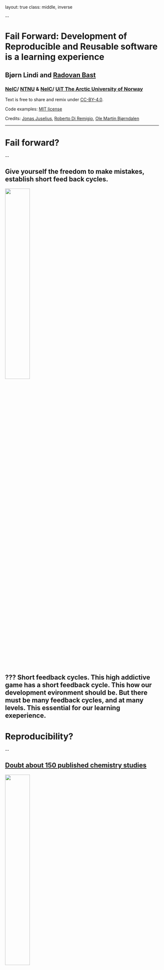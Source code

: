 layout: true
class: middle, inverse

--

# Fail Forward: Development of Reproducible and Reusable software is a learning experience

## Bjørn Lindi and [Radovan Bast](http://bast.fr)

### [NeIC](https://neic.nordforsk.org)/ [NTNU](https://www.ntnu.no) & [NeIC](https://neic.nordforsk.org)/ [UiT The Arctic University of Norway](https://uit.no)

Text is free to share and remix under [CC-BY-4.0](https://creativecommons.org/licenses/by/4.0/).

Code examples: [MIT license](http://opensource.org/licenses/mit-license.html)

Credits: [Jonas Juselius](https://github.com/juselius),
[Roberto Di Remigio](http://totaltrash.xyz),
[Ole Martin Bjørndalen](https://github.com/olemb)

---
# Fail forward?

--
## Give yourself the freedom to make mistakes, establish short feed back cycles.
<img src="img/brio-34000-labyrint-i-tre-1.jpg" style="width: 40%;" />

???
Short feedback cycles. This high addictive game has a short feedback cycle. This how our development evironment should be. But there must be many feedback cycles, and at many levels. This essential for our learning exeperience.
---
# Reproducibility?
--

## [Doubt about 150 published chemistry studies](https://arstechnica.com/information-technology/2019/10/chemists-discover-cross-platform-python-scripts-not-so-cross-platform/)
<img src="img/arts-technica-python-error.png" style="width: 40%;" />

???
WRF - support example:
- "It work a month a go". Is something changed? I don't think I have large-file-support
- 4-6 weeks to sort out what the problem really was (could have done much faster if one of us were more WRF-fluent)

---
# Reusable?
--
<img src="img/tumble-weed.jpg" style="width: 40%;" />
## The bush versus the tree
<img src="img/oak-tree-long-life.jpg" style="width: 40%;" />

???

- Witness development cycles like a bush not as a three.
- A cycle is a PhD-thesis.
- Loss of our most precious resource - time
- Someone comes after us - could be our future self

---

# Write tests first!

--
.. but I know what I am doing, why should I write tests first?

___

# What you "know is a mix of...

* True knowledge
* A set of assumptions 
  
---

## Some of the assumptions are wrong.
A test written first can reveal this.

??? 
- Since you have to think thoroughly about have to write a test testing a  new behaviour, already the thought process may reveal wrong assumptions.

---
# Implementing a feedback cycle
* By writing tests first you implement a feedback cycle. 
* Writing tests specifying behaviour, you create a active environment which relates to your code base.
* If behaviour is broken, it shows up immediately.

---
# Test-first development
* It is a design methodology
* "It helps developers build high quality code by forcing them to write testable code and by concretizing requirements"

???
We are not talking QA here...

---

# Learn Test-Driven Development

<img src="img/red_green_refactor.png" style="width: 40%;" />

???

1. Write a test. Think about how you would like the operation in your
   mind to appear in your code. You are writing a story. Invent the
   interface you wish you had. Include all of the elements in the story
   that you imagine will be necessary to calculate the right answers.
2. Make it run. Quickly getting that bar to green dominates everything
   else. If a clean, simple solution is obvious, then type it in. If the
   clean, simple solution is obvious but it will take you a minute, then
   make a note of it and get back to the main problem, which is getting
   the bar green in seconds. This shift in aesthetics is hard for some
   experienced software engineers. Quick green excuses all sins. But
   only for a moment.
3. Make it right. Now that the system is behaving, put the sinful ways
   of the recent past behind you. Step back onto the straight and narrow
   path of software righteousness. Remove the duplication that you have
   introduced , and get to green quickly.
   
---
# Pair programming and Test Driven Development
"TDD supported with pair programming is a natural fit. Learning TDD is
made dramatically easier with a support system in place. Developers are
more likely to revert to old, non-TDD habits without a bit of peer
pressure from their teammates. Sittint with an experienced TDDer can be
more than half the time need to ingrain the habit of TDD. Swapping pairs
can help ensure that tests are writte first and with care.

How to balance pair programming?
"But a team full of siloed devlopers, with little review and no shared
knowledge, will create paint that will only continue to increase over
time.
---
# References
* tmux 2 productive mouse-free development by Brian Hogan, The Pragmatic Programmers / Chapter 5 pair programming with tmux
* Beyond Legacy Code - Nine practices to extend the life (and value of) of Your Software , by David Scott Bernstein* Test Driven Development: By Example, by Kent Beck
* Modern C++ Programming with Test-Driven Devleopment
